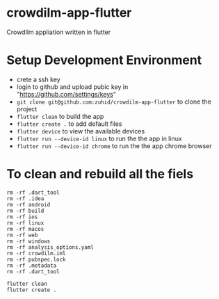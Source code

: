# crowdilm-app-flutter
CrowdIlm appliation written in flutter


# Setup Development Environment
- crete a ssh key
- login to github and upload pubic key in "https://github.com/settings/keys"
- `git clone git@github.com:zuhid/crowdilm-app-flutter` to clone the project
- `flutter clean` to build the app
- `flutter create .` to add default files
- `flutter device` to view the available devices
- `flutter run --device-id linux` to run the the app in linux
- `flutter run --device-id chrome` to run the the app chrome browser


# To clean and rebuild all the fiels
```
rm -rf .dart_tool
rm -rf .idea
rm -rf android
rm -rf build
rm -rf ios
rm -rf linux
rm -rf macos
rm -rf web
rm -rf windows
rm -rf analysis_options.yaml
rm -rf crowdilm.iml
rm -rf pubspec.lock
rm -rf .metadata
rm -rf .dart_tool

flutter clean
flutter create .
```
